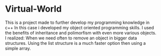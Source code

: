 # Virtual-World
This is a project made to further develop my programming knowledge in c++
In this case i developed my object oriented programming skills.
I used the benefits of inheritance and polimorfism with even more various objects.
I realized: When we need often to remove an object in bigger data structures. 
Using the list structure is a much faster option then using a simple array.
